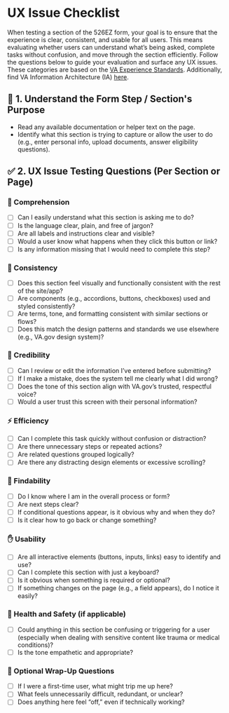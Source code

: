 # UX Issue Checklist
When testing a section of the 526EZ form, your goal is to ensure that the experience is clear, consistent, and usable for all users. This means evaluating whether users can understand what’s being asked, complete tasks without confusion, and move through the section efficiently. Follow the questions below to guide your evaluation and surface any UX issues. These categories are based on the [VA Experience Standards](https://design.va.gov/about/experience-standards/). Additionally, find VA Information Architecture (IA) [here](https://design.va.gov/ia/#ia-principles).

## 🧭 1. Understand the Form Step / Section's Purpose
- Read any available documentation or helper text on the page.
- Identify what this section is trying to capture or allow the user to do (e.g., enter personal info, upload documents, answer eligibility questions).

## ✅ 2. UX Issue Testing Questions (Per Section or Page)
### 🧠 Comprehension
- [ ] Can I easily understand what this section is asking me to do?
- [ ] Is the language clear, plain, and free of jargon?
- [ ] Are all labels and instructions clear and visible?
- [ ] Would a user know what happens when they click this button or link?
- [ ] Is any information missing that I would need to complete this step?

### 🔁 Consistency
- [ ] Does this section feel visually and functionally consistent with the rest of the site/app?
- [ ] Are components (e.g., accordions, buttons, checkboxes) used and styled consistently?
- [ ] Are terms, tone, and formatting consistent with similar sections or flows?
- [ ] Does this match the design patterns and standards we use elsewhere (e.g., VA.gov design system)?

### 📣 Credibility
- [ ] Can I review or edit the information I’ve entered before submitting?
- [ ] If I make a mistake, does the system tell me clearly what I did wrong?
- [ ] Does the tone of this section align with VA.gov’s trusted, respectful voice?
- [ ] Would a user trust this screen with their personal information?

### ⚡ Efficiency
- [ ] Can I complete this task quickly without confusion or distraction?
- [ ] Are there unnecessary steps or repeated actions?
- [ ] Are related questions grouped logically?
- [ ] Are there any distracting design elements or excessive scrolling?

### 🧭 Findability
- [ ] Do I know where I am in the overall process or form?
- [ ] Are next steps clear?
- [ ] If conditional questions appear, is it obvious why and when they do?
- [ ] Is it clear how to go back or change something?

### ✋ Usability
- [ ] Are all interactive elements (buttons, inputs, links) easy to identify and use?
- [ ] Can I complete this section with just a keyboard?
- [ ] Is it obvious when something is required or optional?
- [ ] If something changes on the page (e.g., a field appears), do I notice it easily?

### 🚨 Health and Safety (if applicable)
- [ ] Could anything in this section be confusing or triggering for a user (especially when dealing with sensitive content like trauma or medical conditions)?
- [ ] Is the tone empathetic and appropriate?

### 📝 Optional Wrap-Up Questions
- [ ] If I were a first-time user, what might trip me up here?
- [ ] What feels unnecessarily difficult, redundant, or unclear?
- [ ] Does anything here feel “off,” even if technically working?
